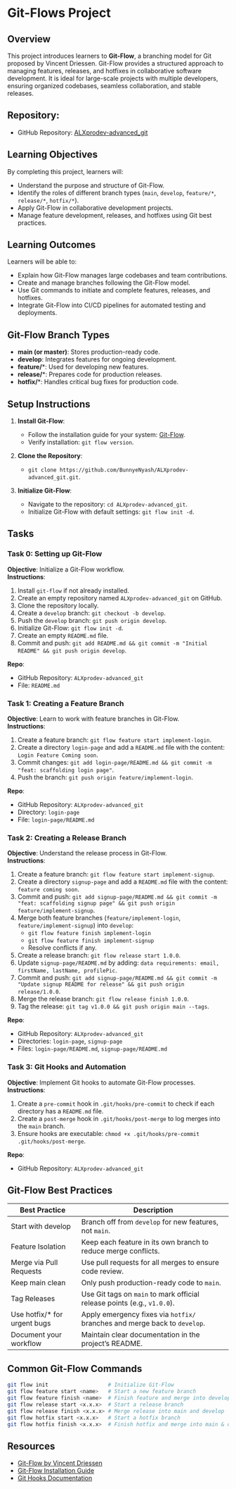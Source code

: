 # Git-Flows Project

## Overview
This project introduces learners to **Git-Flow**, a branching model for Git proposed by Vincent Driessen. Git-Flow provides a structured approach to managing features, releases, and hotfixes in collaborative software development. It is ideal for large-scale projects with multiple developers, ensuring organized codebases, seamless collaboration, and stable releases.

## Repository:
- GitHub Repository: [ALXprodev-advanced_git](https://github.com/BunnyeNyash/ALXprodev-advanced_git.git)

## Learning Objectives
By completing this project, learners will:
- Understand the purpose and structure of Git-Flow.
- Identify the roles of different branch types (`main`, `develop`, `feature/*`, `release/*`, `hotfix/*`).
- Apply Git-Flow in collaborative development projects.
- Manage feature development, releases, and hotfixes using Git best practices.

## Learning Outcomes
Learners will be able to:
- Explain how Git-Flow manages large codebases and team contributions.
- Create and manage branches following the Git-Flow model.
- Use Git commands to initiate and complete features, releases, and hotfixes.
- Integrate Git-Flow into CI/CD pipelines for automated testing and deployments.

## Git-Flow Branch Types
- **main (or master)**: Stores production-ready code.
- **develop**: Integrates features for ongoing development.
- **feature/***: Used for developing new features.
- **release/***: Prepares code for production releases.
- **hotfix/***: Handles critical bug fixes for production code.

## Setup Instructions
1. **Install Git-Flow**:
   - Follow the installation guide for your system: [Git-Flow](https://skoch.github.io/Git-Workflow/).
   - Verify installation: `git flow version`.

2. **Clone the Repository**:
   - `git clone https://github.com/BunnyeNyash/ALXprodev-advanced_git.git`.

3. **Initialize Git-Flow**:
   - Navigate to the repository: `cd ALXprodev-advanced_git`.
   - Initialize Git-Flow with default settings: `git flow init -d`.

## Tasks

### Task 0: Setting up Git-Flow
**Objective**: Initialize a Git-Flow workflow.  
**Instructions**:
1. Install `git-flow` if not already installed.
2. Create an empty repository named `ALXprodev-advanced_git` on GitHub.
3. Clone the repository locally.
4. Create a `develop` branch: `git checkout -b develop`.
5. Push the `develop` branch: `git push origin develop`.
6. Initialize Git-Flow: `git flow init -d`.
7. Create an empty `README.md` file.
8. Commit and push: `git add README.md && git commit -m "Initial README" && git push origin develop`.

**Repo**:
- GitHub Repository: `ALXprodev-advanced_git`
- File: `README.md`

  
### Task 1: Creating a Feature Branch
**Objective**: Learn to work with feature branches in Git-Flow.  
**Instructions**:
1. Create a feature branch: `git flow feature start implement-login`.
2. Create a directory `login-page` and add a `README.md` file with the content: `Login Feature Coming soon`.
3. Commit changes: `git add login-page/README.md && git commit -m "feat: scaffolding login page"`.
4. Push the branch: `git push origin feature/implement-login`.

**Repo**:
- GitHub Repository: `ALXprodev-advanced_git`
- Directory: `login-page`
- File: `login-page/README.md`


### Task 2: Creating a Release Branch
**Objective**: Understand the release process in Git-Flow.  
**Instructions**:
1. Create a feature branch: `git flow feature start implement-signup`.
2. Create a directory `signup-page` and add a `README.md` file with the content: `feature coming soon`.
3. Commit and push: `git add signup-page/README.md && git commit -m "feat: scaffolding signup page" && git push origin feature/implement-signup`.
4. Merge both feature branches (`feature/implement-login`, `feature/implement-signup`) into `develop`:
   - `git flow feature finish implement-login`
   - `git flow feature finish implement-signup`
   - Resolve conflicts if any.
5. Create a release branch: `git flow release start 1.0.0`.
6. Update `signup-page/README.md` by adding: `data requirements: email, firstName, lastName, profilePic`.
7. Commit and push: `git add signup-page/README.md && git commit -m "Update signup README for release" && git push origin release/1.0.0`.
8. Merge the release branch: `git flow release finish 1.0.0`.
9. Tag the release: `git tag v1.0.0 && git push origin main --tags`.

**Repo**:
- GitHub Repository: `ALXprodev-advanced_git`
- Directories: `login-page`, `signup-page`
- Files: `login-page/README.md`, `signup-page/README.md`


### Task 3: Git Hooks and Automation
**Objective**: Implement Git hooks to automate Git-Flow processes.  
**Instructions**:
1. Create a `pre-commit` hook in `.git/hooks/pre-commit` to check if each directory has a `README.md` file.
2. Create a `post-merge` hook in `.git/hooks/post-merge` to log merges into the `main` branch.
3. Ensure hooks are executable: `chmod +x .git/hooks/pre-commit .git/hooks/post-merge`.

**Repo**:
- GitHub Repository: `ALXprodev-advanced_git`


## Git-Flow Best Practices
| Best Practice | Description |
|---------------|-------------|
| Start with develop | Branch off from `develop` for new features, not `main`. |
| Feature Isolation | Keep each feature in its own branch to reduce merge conflicts. |
| Merge via Pull Requests | Use pull requests for all merges to ensure code review. |
| Keep main clean | Only push production-ready code to `main`. |
| Tag Releases | Use Git tags on `main` to mark official release points (e.g., `v1.0.0`). |
| Use hotfix/* for urgent bugs | Apply emergency fixes via `hotfix/` branches and merge back to `develop`. |
| Document your workflow | Maintain clear documentation in the project’s README. |

## Common Git-Flow Commands
```bash
git flow init                   # Initialize Git-Flow
git flow feature start <name>   # Start a new feature branch
git flow feature finish <name>  # Finish feature and merge into develop
git flow release start <x.x.x>  # Start a release branch
git flow release finish <x.x.x> # Merge release into main and develop
git flow hotfix start <x.x.x>   # Start a hotfix branch
git flow hotfix finish <x.x.x>  # Finish hotfix and merge into main & develop
```

## Resources
- [Git-Flow by Vincent Driessen](https://nvie.com/posts/a-successful-git-branching-model/)
- [Git-Flow Installation Guide](https://github.com/nvie/gitflow/wiki/Installation)
- [Git Hooks Documentation](https://git-scm.com/docs/githooks)
